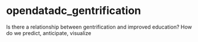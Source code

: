 # opendatadc_gentrification
Is there a relationship between gentrification and improved education?  How do we predict, anticipate, visualize
